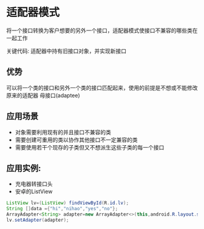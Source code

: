 # 适配器模式
将一个接口转换为客户想要的另外一个接口，适配器模式使接口不兼容的哪些类在一起工作

关键代码: 适配器中持有旧接口对象，并实现新接口

## 优势
可以将一个类的接口和另外一个类的接口匹配起来，使用的前提是不想或不能修改原来的适配器
母接口(adaptee)

## 应用场景
- 对象需要利用现有的并且接口不兼容的类
- 需要创建可重用的类以协作其他接口不一定兼容的类
- 需要使用若干个现存的子类但又不想派生这些子类的每一个接口

## 应用实例:
- 充电器转接口头
- 安卓的ListView
```java
ListView lv=(ListView) findViewById(R.id.lv);
String []data ={"hi","nihao","yes","no"};
ArrayAdapter<String> adapter=new ArrayAdapter<>(this,android.R.layout.simple_list_item_1,data);
lv.setAdapter(adapter);
```